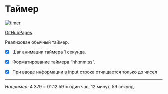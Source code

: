 # Таймер

[![timer](https://github.com/Go5710264/timer/actions/workflows/github-actions-demo.yml/badge.svg)](https://github.com/Go5710264/timer/actions/workflows/github-actions-demo.yml)

[GitHubPages](https://go5710264.github.io/timer/)

Реализован обычный таймер.

- [x] Шаг анимации таймера 1 секунда.

- [x] Форматирование таймера “hh:mm:ss”.

- [x] При вводе информации в input строка отчищается только до чисел
___
_Например:_ 4 379 = 01:12:59 = один час, 12 минут, 59 секунд.
